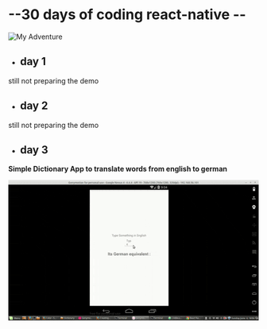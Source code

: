 # --30 days of coding react-native -- #

![My Adventure](https://media.giphy.com/media/srbiWWa0VW2YM/giphy.gif)

* ## day 1

still not preparing the demo



* ## day 2

still not preparing the demo


* ## day 3

 **Simple Dictionary App to translate words from english to german**


![My Adventure](https://github.com/Rebaiahmed/React_native_30_days_challenges/blob/master/Dictionary/demo/demo.gif)
